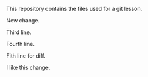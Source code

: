 This repository contains the files used for a git lesson.

New change.

Third line.

Fourth line.

Fith line for diff.


I like this change.
